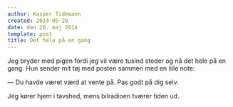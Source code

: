 ```yaml
---
author: Kasper Tidemann
created: 2014-05-20
date: den 20. maj 2014
template: post
title: Det hele på en gang
---
```


Jeg bryder med pigen fordi jeg vil være tusind steder og nå det hele på en gang. Hun sender mit tøj med posten sammen med en lille note:

— Du havde været værd at vente på. Pas godt på dig selv.

Jeg kører hjem i tavshed, mens bilradioen tværer tiden ud.
